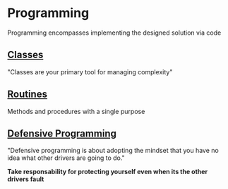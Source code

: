 # Programming

Programming encompasses implementing the designed solution via code

## [Classes](./classes/README.md)

"Classes are your primary tool for managing complexity"

## [Routines](./routines/README.md)

Methods and procedures with a single purpose

## [Defensive Programming](./defensive_programming/README.md)

"Defensive programming is about adopting the mindset that you have no idea what other drivers are going to do."

**Take responsability for protecting yourself even when its the other drivers fault**
